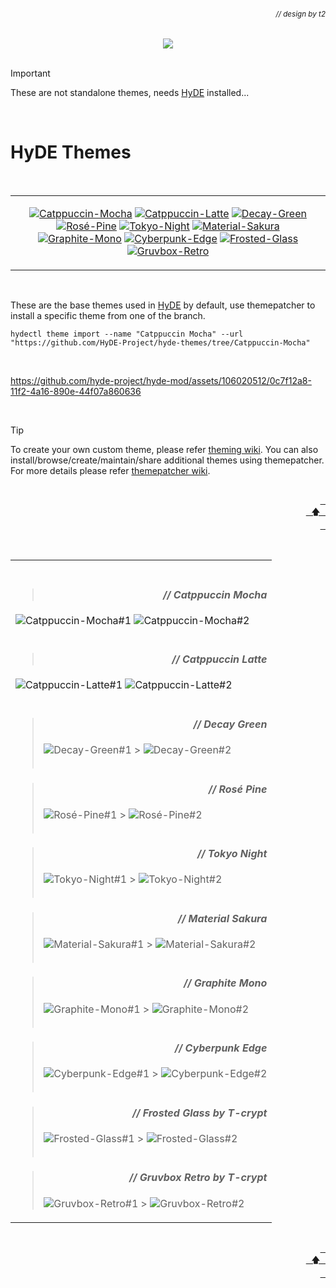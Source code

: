 ###### _<div align = right><sub>// design by t2</sub></div>_

<div align = center>
<img src="https://raw.githubusercontent.com/hyde-project/hyde/main/Source/assets/hyde_banner.png">
<br><br></div>

> [!IMPORTANT]
> These are not standalone themes, needs [HyDE](https://github.com/Hyde-project/hyde) installed...

<br>

# HyDE Themes

<br><table><tr><td><div align="center">

[![Catppuccin-Mocha](https://placehold.co/150x30/b4befe/11111b?text=Catppuccin-Mocha&font=Oswald)](#-Catppuccin-Mocha)
[![Catppuccin-Latte](https://placehold.co/150x30/dd7878/eff1f5?text=Catppuccin-Latte&font=Oswald)](#-Catppuccin-Latte)
[![Decay-Green](https://placehold.co/150x30/90ceaa/151720?text=Decay-Green&font=Oswald)](#-Decay-Green)
[![Rosé-Pine](https://placehold.co/150x30/c4a7e7/191724?text=Rosé-Pine&font=Oswald)](#-Rosé-Pine)
[![Tokyo-Night](https://placehold.co/150x30/7aa2f7/24283b?text=Tokyo-Night&font=Oswald)](#-Tokyo-Night)
[![Material-Sakura](https://placehold.co/150x30/f2e9e1/b4637a?text=Material-Sakura&font=Oswald)](#-Material-Sakura)
[![Graphite-Mono](https://placehold.co/150x30/a6a6a6/262626?text=Graphite-Mono&font=Oswald)](#-Graphite-Mono)
[![Cyberpunk-Edge](https://placehold.co/150x30/fada16/000000?text=Cyberpunk-Edge&font=Oswald)](#-Cyberpunk-Edge)
[![Frosted-Glass](https://placehold.co/150x30/7ed6ff/1e4c84?text=Frosted-Glass&font=Oswald)](#-Frosted-Glass-by-T-crypt)
[![Gruvbox-Retro](https://placehold.co/150x30/475437/B5CC97?text=Gruvbox-Retro&font=Oswald)](#-Gruvbox-Retro-by-T-crypt)

</td></tr></table></div><br>

These are the base themes used in [HyDE](https://github.com/Hyde-project/hyde) by default, use themepatcher to install a specific theme from one of the branch.

```shell
hydectl theme import --name "Catppuccin Mocha" --url  "https://github.com/HyDE-Project/hyde-themes/tree/Catppuccin-Mocha"
```

<br>

https://github.com/hyde-project/hyde-mod/assets/106020512/0c7f12a8-11f2-4a16-890e-44f07a860636

<br>

> [!TIP]
> To create your own custom theme, please refer [theming wiki](https://github.com/hyde-project/hyde/wiki/Theming).
> You can also install/browse/create/maintain/share additional themes using themepatcher.
> For more details please refer [themepatcher wiki](https://github.com/hyde-project/hyde/wiki/Theming#theme-patcher).

<div align="right">
  <br>
  <a href="#-design-by-t2"><kbd> <br> 🡅 <br> </kbd></a>
</div>

<br><table><td><br>

> #### **_<div align = right>// Catppuccin Mocha</div>_**

![Catppuccin-Mocha#1](https://raw.githubusercontent.com/hyde-project/hyde/main/Source/assets/theme_mocha_1.png)
![Catppuccin-Mocha#2](https://raw.githubusercontent.com/hyde-project/hyde/main/Source/assets/theme_mocha_2.png)<br><br>

> #### **_<div align = right>// Catppuccin Latte</div>_**

![Catppuccin-Latte#1](https://raw.githubusercontent.com/hyde-project/hyde/main/Source/assets/theme_latte_1.png)
![Catppuccin-Latte#2](https://raw.githubusercontent.com/hyde-project/hyde/main/Source/assets/theme_latte_2.png)<br><br>

> #### **_<div align = right>// Decay Green</div>_**
>
> ![Decay-Green#1](https://raw.githubusercontent.com/hyde-project/hyde/main/Source/assets/theme_decay_1.png) > ![Decay-Green#2](https://raw.githubusercontent.com/hyde-project/hyde/main/Source/assets/theme_decay_2.png)<br><br>

> #### **_<div align = right>// Rosé Pine</div>_**
>
> ![Rosé-Pine#1](https://raw.githubusercontent.com/hyde-project/hyde/main/Source/assets/theme_rosine_1.png) > ![Rosé-Pine#2](https://raw.githubusercontent.com/hyde-project/hyde/main/Source/assets/theme_rosine_2.png)<br><br>

> #### **_<div align = right>// Tokyo Night</div>_**
>
> ![Tokyo-Night#1](https://raw.githubusercontent.com/hyde-project/hyde/main/Source/assets/theme_tokyo_1.png) > ![Tokyo-Night#2](https://raw.githubusercontent.com/hyde-project/hyde/main/Source/assets/theme_tokyo_2.png)<br><br>

> #### **_<div align = right>// Material Sakura</div>_**
>
> ![Material-Sakura#1](https://raw.githubusercontent.com/hyde-project/hyde/main/Source/assets/theme_maura_1.png) > ![Material-Sakura#2](https://raw.githubusercontent.com/hyde-project/hyde/main/Source/assets/theme_maura_2.png)<br><br>

> #### **_<div align = right>// Graphite Mono</div>_**
>
> ![Graphite-Mono#1](https://raw.githubusercontent.com/hyde-project/hyde/main/Source/assets/theme_graph_1.png) > ![Graphite-Mono#2](https://raw.githubusercontent.com/hyde-project/hyde/main/Source/assets/theme_graph_2.png)<br><br>

> #### **_<div align = right>// Cyberpunk Edge</div>_**
>
> ![Cyberpunk-Edge#1](https://raw.githubusercontent.com/hyde-project/hyde/main/Source/assets/theme_cedge_1.png) > ![Cyberpunk-Edge#2](https://raw.githubusercontent.com/hyde-project/hyde/main/Source/assets/theme_cedge_2.png)<br><br>

> #### **_<div align = right>// Frosted Glass by T-crypt</div>_**
>
> ![Frosted-Glass#1](https://raw.githubusercontent.com/hyde-project/hyde/main/Source/assets/theme_frosted_1.png) > ![Frosted-Glass#2](https://raw.githubusercontent.com/hyde-project/hyde/main/Source/assets/theme_frosted_2.png)<br><br>

> #### **_<div align = right>// Gruvbox Retro by T-crypt</div>_**
>
> ![Gruvbox-Retro#1](https://raw.githubusercontent.com/hyde-project/hyde/main/Source/assets/theme_gruvbox_1.png) > ![Gruvbox-Retro#2](https://raw.githubusercontent.com/hyde-project/hyde/main/Source/assets/theme_gruvbox_2.png)

</td></table>

<div align="right">
  <br>
  <a href="#-design-by-t2"><kbd> <br> 🡅 <br> </kbd></a>
</div>
